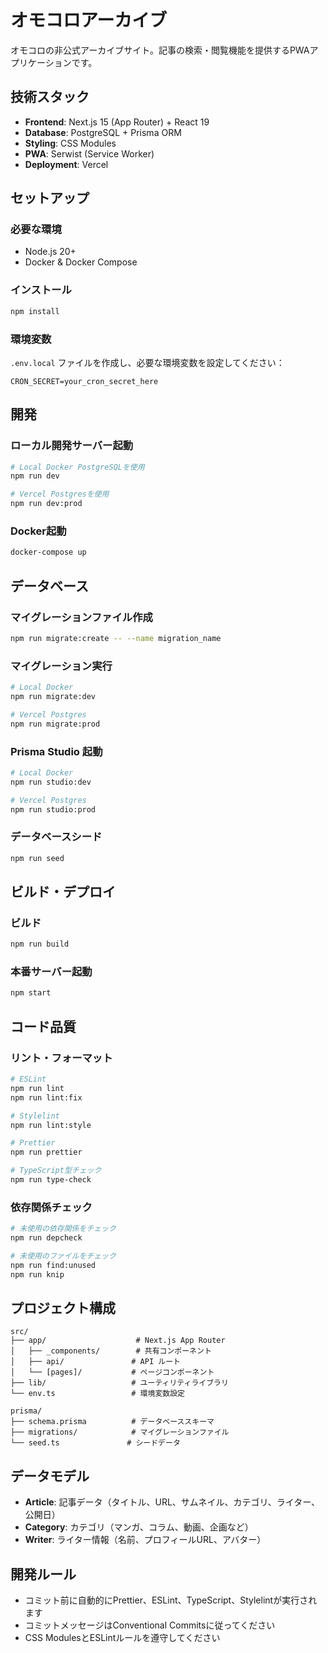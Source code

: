 # オモコロアーカイブ

オモコロの非公式アーカイブサイト。記事の検索・閲覧機能を提供するPWAアプリケーションです。

## 技術スタック

- **Frontend**: Next.js 15 (App Router) + React 19
- **Database**: PostgreSQL + Prisma ORM
- **Styling**: CSS Modules
- **PWA**: Serwist (Service Worker)
- **Deployment**: Vercel

## セットアップ

### 必要な環境

- Node.js 20+
- Docker & Docker Compose

### インストール

```bash
npm install
```

### 環境変数

`.env.local` ファイルを作成し、必要な環境変数を設定してください：

```env
CRON_SECRET=your_cron_secret_here
```

## 開発

### ローカル開発サーバー起動

```bash
# Local Docker PostgreSQLを使用
npm run dev

# Vercel Postgresを使用
npm run dev:prod
```

### Docker起動

```bash
docker-compose up
```

## データベース

### マイグレーションファイル作成

```bash
npm run migrate:create -- --name migration_name
```

### マイグレーション実行

```bash
# Local Docker
npm run migrate:dev

# Vercel Postgres
npm run migrate:prod
```

### Prisma Studio 起動

```bash
# Local Docker
npm run studio:dev

# Vercel Postgres
npm run studio:prod
```

### データベースシード

```bash
npm run seed
```

## ビルド・デプロイ

### ビルド

```bash
npm run build
```

### 本番サーバー起動

```bash
npm start
```

## コード品質

### リント・フォーマット

```bash
# ESLint
npm run lint
npm run lint:fix

# Stylelint
npm run lint:style

# Prettier
npm run prettier

# TypeScript型チェック
npm run type-check
```

### 依存関係チェック

```bash
# 未使用の依存関係をチェック
npm run depcheck

# 未使用のファイルをチェック
npm run find:unused
npm run knip
```

## プロジェクト構成

```
src/
├── app/                    # Next.js App Router
│   ├── _components/        # 共有コンポーネント
│   ├── api/               # API ルート
│   └── [pages]/           # ページコンポーネント
├── lib/                   # ユーティリティライブラリ
└── env.ts                 # 環境変数設定

prisma/
├── schema.prisma          # データベーススキーマ
├── migrations/            # マイグレーションファイル
└── seed.ts               # シードデータ
```

## データモデル

- **Article**: 記事データ（タイトル、URL、サムネイル、カテゴリ、ライター、公開日）
- **Category**: カテゴリ（マンガ、コラム、動画、企画など）
- **Writer**: ライター情報（名前、プロフィールURL、アバター）

## 開発ルール

- コミット前に自動的にPrettier、ESLint、TypeScript、Stylelintが実行されます
- コミットメッセージはConventional Commitsに従ってください
- CSS ModulesとESLintルールを遵守してください
